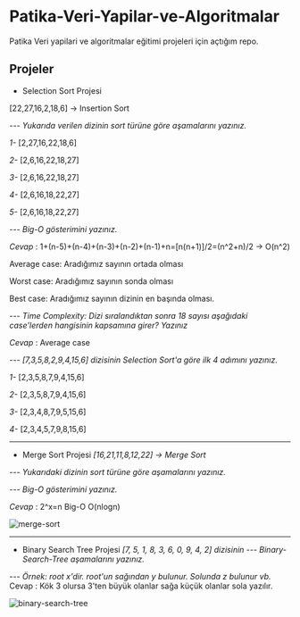 # Patika-Veri-Yapilar-ve-Algoritmalar
Patika Veri yapilari ve algoritmalar eğitimi projeleri için açtığım repo.

Projeler
 ----------------------------------------------------------------------
 - Selection Sort Projesi

[22,27,16,2,18,6] -> Insertion Sort

--- *Yukarıda verilen dizinin sort türüne göre aşamalarını yazınız.*

 *1-* [2,27,16,22,18,6]

 *2-* [2,6,16,22,18,27]

 *3-* [2,6,16,22,18,27]

 *4-* [2,6,16,18,22,27]

 *5-* [2,6,16,18,22,27]

--- *Big-O gösterimini yazınız.*

*Cevap* : 1+(n-5)+(n-4)+(n-3)+(n-2)+(n-1)+n=[n(n+1)]/2=(n^2+n)/2 → O(n^2)

Average case: Aradığımız sayının ortada olması

Worst case: Aradığımız sayının sonda olması

Best case: Aradığımız sayının dizinin en başında olması.

--- *Time Complexity: Dizi sıralandıktan sonra 18 sayısı aşağıdaki case'lerden hangisinin kapsamına girer? Yazınız*

*Cevap* : Average case

--- *[7,3,5,8,2,9,4,15,6] dizisinin Selection Sort'a göre ilk 4 adımını yazınız.*


*1-* [2,3,5,8,7,9,4,15,6]

*2-* [2,3,5,8,7,9,4,15,6]

*3-* [2,3,4,8,7,9,5,15,6]

*4-* [2,3,4,5,7,9,8,15,6]


--------------------------------------------------------------------------------------------------------------------------------------------------
- Merge Sort Projesi
*[16,21,11,8,12,22] -> Merge Sort*

--- *Yukarıdaki dizinin sort türüne göre aşamalarını yazınız.*

--- *Big-O gösterimini yazınız.*

*Cevap* :  2^x=n Big-O O(nlogn)

![merge-sort](https://github.com/ibrahimturkyilmaz/Patika-Veri-Yapilar--ve-Algoritmalar/assets/123881317/9ae93df8-e369-4de4-93a7-b50427a17d97)


--------------------------------------------------------------------------------------------------------------------------------------------------
- Binary Search Tree Projesi
*[7, 5, 1, 8, 3, 6, 0, 9, 4, 2] dizisinin*
--- *Binary-Search-Tree aşamalarını yazınız.*

--- *Örnek: root x'dir. root'un sağından y bulunur. Solunda z bulunur vb.*
Cevap :  Kök 3 olursa 3'ten büyük olanlar sağa küçük olanlar sola yazılır.



![binary-search-tree](https://github.com/ibrahimturkyilmaz/Patika-Veri-Yapilar--ve-Algoritmalar/assets/123881317/28ce0bfe-a3ee-4a7f-9dc5-105b8026e750)

